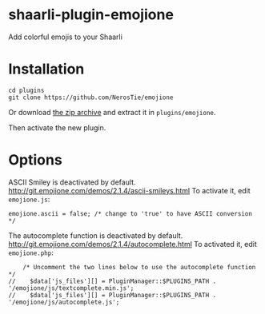 # shaarli-plugin-emojione
Add colorful emojis to your Shaarli

# Installation
```
cd plugins
git clone https://github.com/NerosTie/emojione
```

Or download [the zip archive](https://github.com/NerosTie/emojione/archive/master.zip) and extract it in `plugins/emojione`.

Then activate the new plugin.

# Options
ASCII Smiley is deactivated by default.
http://git.emojione.com/demos/2.1.4/ascii-smileys.html
To activate it, edit `emojione.js`:
```
emojione.ascii = false; /* change to 'true' to have ASCII conversion */
```

The autocomplete function is deactivated by default.
http://git.emojione.com/demos/2.1.4/autocomplete.html
To activated it, edit `emojione.php`:
```
    /* Uncomment the two lines below to use the autocomplete function */
//    $data['js_files'][] = PluginManager::$PLUGINS_PATH . '/emojione/js/textcomplete.min.js';
//    $data['js_files'][] = PluginManager::$PLUGINS_PATH . '/emojione/js/autocomplete.js';
```
